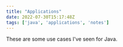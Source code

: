 ```yaml
---
title: "Applications"
date: 2022-07-30T15:17:48Z
tags: ['java', 'applications', 'notes']
---
```


These are some use cases I've seen for Java.

